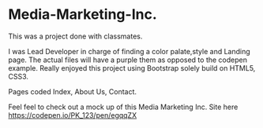 # Media-Marketing-Inc.
This was a project done with classmates.

I was Lead Developer in charge of finding a color palate,style and Landing page. The actual files will have a purple them as opposed to the codepen example.
Really enjoyed this project using Bootstrap solely build on HTML5, CSS3.

Pages coded Index, About Us, Contact.

Feel feel to check out a mock up of this Media Marketing Inc. Site here https://codepen.io/PK_123/pen/egqqZX
